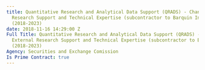 ```yaml
---
title: Quantitative Research and Analytical Data Support (QRADS) - Channel 1, External
  Research Support and Technical Expertise (subcontractor to Barquin International)
  (2018-2023)
date: 2018-11-16 14:29:00 Z
Full Title: Quantitative Research and Analytical Data Support (QRADS) - Channel 1,
  External Research Support and Technical Expertise (subcontractor to Barquin International)
  (2018-2023)
Agency: Securities and Exchange Comission
Is Prime Contract: true
---
```


